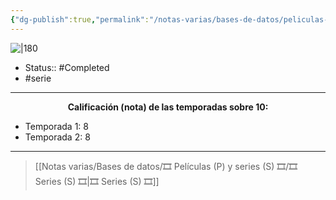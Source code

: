 ```yaml
---
{"dg-publish":true,"permalink":"/notas-varias/bases-de-datos/peliculas-p-y-series-s/s-assassination-classroom/"}
---
```



![|180](https://m.media-amazon.com/images/M/MV5BYzI0OWJlMjItYmE1NS00YzE2LWExNDAtMDM3MDA5MzM5NmExXkEyXkFqcGdeQXVyNzA5MDUyODA@._V1_SX300.jpg)

- Status:: #Completed 
- #serie

---

**<center>Calificación (nota) de las temporadas sobre 10:</center>**

- Temporada 1: 8
- Temporada 2: 8

---

> [[Notas varias/Bases de datos/🎞️ Películas (P) y series (S) 🎞️/🎞️ Series (S) 🎞️\|🎞️ Series (S) 🎞️]]